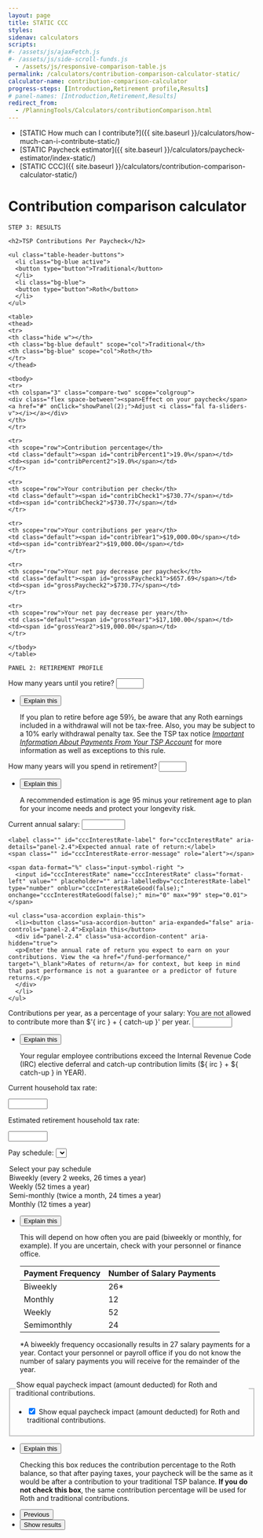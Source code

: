 ```yaml
---
layout: page
title: STATIC CCC
styles:
sidenav: calculators
scripts:
#- /assets/js/ajaxFetch.js
#- /assets/js/side-scroll-funds.js
  - /assets/js/responsive-comparison-table.js
permalink: /calculators/contribution-comparison-calculator-static/
calculator-name: contribution-comparison-calculator
progress-steps: [Introduction,Retirement profile,Results]
# panel-names: [Introduction,Retirement,Results]
redirect_from:
  - /PlanningTools/Calculators/contributionComparison.html
---
```

- [STATIC How much can I contribute?]({{ site.baseurl }}/calculators/how-much-can-i-contribute-static/)
- [STATIC Paycheck estimator]({{ site.baseurl }}/calculators/paycheck-estimator/index-static/)
- [STATIC CCC]({{ site.baseurl }}/calculators/contribution-comparison-calculator-static/)

# Contribution comparison calculator

<code>STEP 3: RESULTS</code>

<section id="panel-3" class="calculator-panel contribution-comparison-calculator" style="">
  <section id="comparison-section" class="calculator-panel comparison contribution-comparison-calculator">

    <h2>TSP Contributions Per Paycheck</h2>

    <ul class="table-header-buttons">
      <li class="bg-blue active">
      <button type="button">Traditional</button>
      </li>
      <li class="bg-blue">
      <button type="button">Roth</button>
      </li>
    </ul>

    <table>
    <thead>
    <tr>
    <th class="hide w"></th>
    <th class="bg-blue default" scope="col">Traditional</th>
    <th class="bg-blue" scope="col">Roth</th>
    </tr>
    </thead>

    <tbody>
    <tr>
    <th colspan="3" class="compare-two" scope="colgroup">
    <div class="flex space-between"><span>Effect on your paycheck</span> <a href="#" onClick="showPanel(2);">Adjust <i class="fal fa-sliders-v"></i></a></div>
    </th>
    </tr>

    <tr>
    <th scope="row">Contribution percentage</th>
    <td class="default"><span id="contribPercent1">19.0%</span></td>
    <td><span id="contribPercent2">19.0%</span></td>
    </tr>

    <tr>
    <th scope="row">Your contribution per check</th>
    <td class="default"><span id="contribCheck1">$730.77</span></td>
    <td><span id="contribCheck2">$730.77</span></td>
    </tr>

    <tr>
    <th scope="row">Your contributions per year</th>
    <td class="default"><span id="contribYear1">$19,000.00</span></td>
    <td><span id="contribYear2">$19,000.00</span></td>
    </tr>

    <tr>
    <th scope="row">Your net pay decrease per paycheck</th>
    <td class="default"><span id="grossPaycheck1">$657.69</span></td>
    <td><span id="grossPaycheck2">$730.77</span></td>
    </tr>

    <tr>
    <th scope="row">Your net pay decrease per year</th>
    <td class="default"><span id="grossYear1">$17,100.00</span></td>
    <td><span id="grossYear2">$19,000.00</span></td>
    </tr>

    </tbody>
    </table>
  </section>
</section>

<code>PANEL 2: RETIREMENT PROFILE</code>

<section id="panel-2" class="calculator-panel" style="">
<!-- 1. How many years until you retire? -->
<div><a name="cccYearsUntilRetirement-anchor"></a>
</div>
<div class="panel-form-field ">
<div id="cccYearsUntilRetirement-div" class="">
<label class="" id="cccYearsUntilRetirement-label" for="cccYearsUntilRetirement" aria-details="panel-2.1">How many years until you retire?</label>
<span class="" id="cccYearsUntilRetirement-error-message" role="alert"></span>
<input id="cccYearsUntilRetirement" name="cccYearsUntilRetirement" class="format-left" value="" placeholder="" aria-labelledby="cccYearsUntilRetirement-label" type="number" onblur="cccYearsUntilRetirementGood(false);" onchange="cccYearsUntilRetirementGood(false);" min="1" max="70" step="1">
</div>
<ul class="usa-accordion explain-this">
<li>
<button class="usa-accordion-button" aria-expanded="false" aria-controls="panel-2.1">Explain this</button>
<div id="panel-2.1" class="usa-accordion-content" aria-hidden="true">

<p>If you plan to retire before age 59½, be aware that any Roth earnings included in a withdrawal will not be tax-free.  Also, you may be subject to a 10% early withdrawal penalty tax.  See the TSP tax notice <a href="/publications/tsp-536.pdf" class="pdf"><em>Important Information About Payments From Your TSP Account</em></a> for more information as well as exceptions to this rule.</p>

</div>
</li>
</ul>
</div>

<!-- 2. How many years will you spend in retirement? -->

<div><a name="cccYearsInRetirement-anchor"></a>
</div>
<div class="panel-form-field ">
<div id="cccYearsInRetirement-div" class="">

<label class="" id="cccYearsInRetirement-label" for="cccYearsInRetirement" aria-details="panel-2.2">How many years will you spend in retirement?</label>
<span class="" id="cccYearsInRetirement-error-message" role="alert"></span>
<input id="cccYearsInRetirement" name="cccYearsInRetirement" class="format-left" value="" placeholder="" aria-labelledby="cccYearsInRetirement-label" type="number" onblur="cccYearsInRetirementGood(false);" onchange="cccYearsInRetirementGood(false);" min="1" max="70" step="1">

</div>
<ul class="usa-accordion explain-this">
<li>
<button class="usa-accordion-button" aria-expanded="false" aria-controls="panel-2.2">Explain this</button>
<div id="panel-2.2" class="usa-accordion-content" aria-hidden="true">
<p>A recommended estimation is age 95 minus your retirement age to plan
for your income needs and protect your longevity risk.</p>

</div>
</li>
</ul>
</div>
<!-- 3. Current annual salary -->
<div><a name="cccSalary-anchor"></a></div>
<div class="panel-form-field ">
  <div id="cccSalary-div" class="">  
    <label class="" id="cccSalary-label" for="cccSalary" aria-details="panel-2.3">Current annual salary:</label>
    <span class="" id="cccSalary-error-message" role="alert"></span>  
    <span data-format="$" class="input-symbol-left whole-number">    
      <input id="cccSalary" name="cccSalary" class="format-left" value="" placeholder="" aria-labelledby="cccSalary-label" type="number" onblur="checkContributionAmount(false);" onchange="checkContributionAmount(false);" min="1" max="700000" step="1">
    </span>
  </div>
</div>
<!-- 4. Expected rate of return -->
<div><a name="cccInterestRate-anchor"></a></div>

<div class="panel-form-field ">
  <div id="cccInterestRate-div" class="">

    <label class="" id="cccInterestRate-label" for="cccInterestRate" aria-details="panel-2.4">Expected annual rate of return:</label>
    <span class="" id="cccInterestRate-error-message" role="alert"></span>

    <span data-format="%" class="input-symbol-right ">
      <input id="cccInterestRate" name="cccInterestRate" class="format-left" value="" placeholder="" aria-labelledby="cccInterestRate-label" type="number" onblur="cccInterestRateGood(false);" onchange="cccInterestRateGood(false);" min="0" max="99" step="0.01">
    </span>

    <ul class="usa-accordion explain-this">
      <li><button class="usa-accordion-button" aria-expanded="false" aria-controls="panel-2.4">Explain this</button>
      <div id="panel-2.4" class="usa-accordion-content" aria-hidden="true">
      <p>Enter the annual rate of return you expect to earn on your contributions. View the <a href="/fund-performance/" target="\_blank">Rates of return</a> for context, but keep in mind that past performance is not a guarantee or a predictor of future returns.</p>
      </div>
      </li>
    </ul>
  </div>
</div>
<!-- 5. Contributions per year, as a percentage of your salary -->

<div id="panel2"><a name="cccContributions-anchor"></a></div>

<div class="panel-form-field ">
  <div id="cccContributions-div" class="usa-input-error">
    <label class="usa-input-error-label" id="cccContributions-label" for="cccContributions" aria-details="panel-2.5">Contributions per year, as a percentage of your salary:</label>
    <span class="usa-input-error-message" id="cccContributions-error-message" role="alert">You are not allowed to contribute more than $'{ irc } + { catch-up }' per year.</span>
    <span data-format="%" class="input-symbol-right ">
      <input id="cccContributions" name="cccContributions" class="format-left usa-input-error-element" value="" placeholder="" aria-labelledby="cccContributions-label" type="number" onblur="checkContributionAmount(false);" onchange="checkContributionAmount(false);" min="0" max="99" step="0.01">
    </span>
  </div>

  <ul class="usa-accordion explain-this">
    <li>
      <button class="usa-accordion-button" aria-expanded="false" aria-controls="panel-2.5">Explain this</button>
      <div id="panel-2.5" class="usa-accordion-content" aria-hidden="true">
      <p>Your regular employee contributions exceed the Internal Revenue Code (IRC) elective deferral and catch-up contribution limits (${ irc } + ${ catch-up } in <span id="irc-limit-year">YEAR</span>).</p>
      <!-- <p>The total of your regular employee contributions may not exceed the Internal Revenue Code (IRC)
      elective deferral limit (<span id="irc-contribution-limit">$19,500</span> for <span id="irc-limit-year">2020</span>).</p>
      <p>Your current selections are <span id="current-annual">$20,000.00</span> annually.</p> -->
      </div>
    </li>
  </ul>
</div>
<!-- 6. Current household tax rate -->

<div><a name="cccTaxRateNow-anchor"></a>
</div>
<div class="panel-form-field ">

<div id="cccTaxRateNow-div" class="">

<label class="" id="cccTaxRateNow-label" for="cccTaxRateNow" aria-details="panel-2.6">Current household tax rate:</label>
<span class="usa-input-error-message" id="cccTaxRateNow-error-message" role="alert"></span>

<span data-format="%" class="input-symbol-right ">

<input id="cccTaxRateNow" name="cccTaxRateNow" class="format-left" value="" placeholder="" aria-labelledby="cccTaxRateNow-label" type="number" onblur="cccTaxRateNowGood(false);" onchange="cccTaxRateNowGood(false);" min="0" max="99" step="0.01">

</span>
</div>

</div>
<!-- 7. Estimated retirement household tax rate -->
<div><a name="cccTaxRateLater-anchor"></a>
</div>
<div class="panel-form-field ">
<div id="cccTaxRateLater-div" class="">

<label class="" id="cccTaxRateLater-label" for="cccTaxRateLater" aria-details="panel-2.7">Estimated retirement household tax rate:</label>
<span class="usa-input-error-message" id="cccTaxRateLater-error-message" role="alert"></span>

<span data-format="%" class="input-symbol-right ">

<input id="cccTaxRateLater" name="cccTaxRateLater" class="format-left" value="" placeholder="" aria-labelledby="cccTaxRateLater-label" type="number" onblur="cccTaxRateLaterGood(false);" onchange="cccTaxRateLaterGood(false);" min="0" max="99" step="0.01">
</span>
</div>
</div>
<!-- 8. Pay frequency -->

<div><a name="paySchedule-anchor"></a>
</div>
<div class="panel-form-field ">
<div id="paySchedule-div" class="">

<label class="" id="paySchedule-label" for="paySchedule" aria-details="panel-2.8">Pay schedule:</label>
<span class="usa-input-error-message" id="paySchedule-error-message" role="alert"></span>
<select class="format-left" id="paySchedule" name="paySchedule" onblur="payScheduleGood(false);" onchange="payScheduleGood(false);">

<option value="Select">Select your pay schedule</option>  
<option value="Biweekly">Biweekly (every 2 weeks, 26 times a year)</option>
<option value="Weekly">Weekly (52  times a year)</option>
<option value="Semi-monthly">Semi-monthly (twice a month, 24 times a year)</option>
<option value="Monthly">Monthly (12  times a year)</option>
</select>
</div>
<ul class="usa-accordion explain-this">
<li>
<button class="usa-accordion-button" aria-expanded="false" aria-controls="panel-2.8">Explain this</button>
<div id="panel-2.8" class="usa-accordion-content" aria-hidden="true">
<p>This will depend on how often you are paid (biweekly or monthly, for example). If you are uncertain, check with your personnel or finance office.</p>
<table class="pay-schedule-table">
<thead>
<tr><th scope="col">Payment Frequency</th><th scope="col">Number of Salary Payments</th></tr>
</thead>
<tbody>
<tr><td>Biweekly</td><td>26*</td></tr>
<tr><td>Monthly</td><td>12</td></tr>
<tr><td>Weekly</td><td>52</td></tr>
<tr><td>Semimonthly</td><td>24</td></tr>
</tbody></table>
<p>*A biweekly frequency occasionally results in 27 salary payments for a year.  Contact your personnel or payroll office if you do not know the number of salary payments you will receive for the remainder of the year.</p>
</div>
</li>
</ul>
</div>
<!-- 9. Show equal paycheck impact -->
<div>
</div>
<div id="equalImpactDiv" class="panel-form-field ">
<fieldset class="usa-fieldset-inputs show-equal">
<legend class="usa-sr-only">Show equal paycheck impact (amount deducted) for Roth and traditional contributions.</legend>
<ul class="usa-unstyled-list">
<li class="show-equal">
<input id="cccEqualContribution" type="checkbox" name="cccEqualContribution" value="cccEqualContribution" checked="checked">
<label for="cccEqualContribution">Show equal paycheck impact (amount deducted) for Roth and traditional contributions.</label>
</li>
</ul>
</fieldset>
<div>
</div>
<ul class="usa-accordion explain-this">
<li>
<button class="usa-accordion-button" aria-expanded="false" aria-controls="panel-2.10">Explain this</button>
<div id="panel-2.10" class="usa-accordion-content" aria-hidden="true">

<p>Checking this box reduces the contribution percentage to the Roth balance, so that after paying taxes, your paycheck will be the same as it would be after a contribution to your traditional TSP balance. <strong>If you do not check this box</strong>, the same contribution percentage will be used for Roth and traditional contributions.</p>

</div>
</li>
</ul>
</div>

<nav><ul class="navigation-buttons">
<li>
<button class="usa-button-secondary " href="javascript:void(0);" title="" onclick="showPanel(1); return false;">Previous</button>
</li>
<span id="showResults2">
<li>
<button class="usa-button " href="javascript:void(0);" title="" onclick="processPanel(2, 0, 3, 0); return false;">Show results</button>
</li>
</span>
</ul></nav>
</section>
